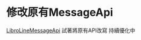 # 修改原有MessageApi
[LibroLineMessageApi](https://github.com/BookHsu/LibroLineMessageApi)
試著將原有API改寫
持續優化中


